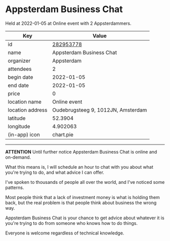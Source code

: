 # Appsterdam Business Chat
Held at 2022-01-05 at Online event with 2 Appsterdammers.
        
|Key|Value
|---|---|
|id|[282953778](https://www.meetup.com/appsterdam/events/282953778/)|
|name|Appsterdam Business Chat|
|organizer|Appsterdam|
|attendees|2|
|begin date|2022-01-05|
|end date|2022-01-05|
|price|0|
|location name|Online event|
|location address|Oudebrugsteeg 9, 1012JN, Amsterdam|
|latitude|52.3904|
|longitude|4.902063|
|(in-app) icon|chart.pie|

---

**ATTENTION** Until further notice Appsterdam Business Chat is online and on-demand.

What this means is, I will schedule an hour to chat with you about what you're trying to do, and what advice I can offer.

I've spoken to thousands of people all over the world, and I've noticed some patterns.

Most people think that a lack of investment money is what is holding them back, but the real problem is that people think about business the wrong way.

Appsterdam Business Chat is your chance to get advice about whatever it is you're trying to do from someone who knows how to do things.

Everyone is welcome regardless of technical knowledge.


